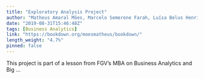 ```yaml
---
title: "Exploratory Analysis Project"
author: "Matheus Amaral Mões, Marcelo Semerene Farah, Luísa Belus Henriques and Daniela de Góes N. Georg"
date: "2019-08-31T15:46:48Z"
tags: [Business Analytics]
link: "https://bookdown.org/moesmatheus/bookdown/"
length_weight: "4.7%"
pinned: false
---
```


This project is part of a lesson from FGV’s MBA on Business Analytics and Big ...
